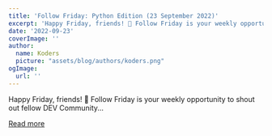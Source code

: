 ```yaml
---
title: 'Follow Friday: Python Edition (23 September 2022)'
excerpt: 'Happy Friday, friends! 🎉 Follow Friday is your weekly opportunity to shout out fellow DEV Community...'
date: '2022-09-23'
coverImage: ''
author:
  name: Koders
  picture: "assets/blog/authors/koders.png"
ogImage:
  url: ''
---
```


Happy Friday, friends! 🎉 Follow Friday is your weekly opportunity to shout out fellow DEV Community...

[Read more](https://dev.to/devteam/follow-friday-python-edition-23-september-2022-5456)
